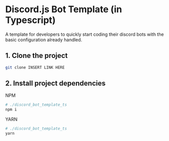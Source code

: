 # Discord.js Bot Template (in Typescript)
A template for developers to quickly start coding their discord bots with the basic configuration already handled.

## 1. Clone the project
```bash
git clone INSERT LINK HERE
```

## 2. Install project dependencies
NPM
```bash
# ./discord_bot_template_ts
npm i
```

YARN
```bash
# ./discord_bot_template_ts
yarn
```